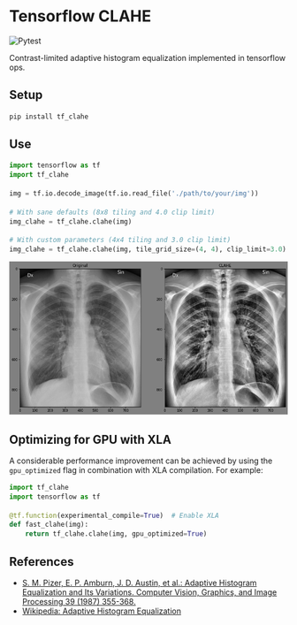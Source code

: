 # Tensorflow CLAHE

![Pytest](https://github.com/isears/tf_clahe/workflows/Pytest/badge.svg)

Contrast-limited adaptive histogram equalization implemented in tensorflow ops.

## Setup

```bash
pip install tf_clahe
```

## Use

```python
import tensorflow as tf
import tf_clahe

img = tf.io.decode_image(tf.io.read_file('./path/to/your/img'))

# With sane defaults (8x8 tiling and 4.0 clip limit)
img_clahe = tf_clahe.clahe(img)

# With custom parameters (4x4 tiling and 3.0 clip limit)
img_clahe = tf_clahe.clahe(img, tile_grid_size=(4, 4), clip_limit=3.0)
```
![sidebyside example](./example.png)

## Optimizing for GPU with XLA

A considerable performance improvement can be achieved by using the `gpu_optimized` flag 
in combination with XLA compilation. For example:

```python
import tf_clahe
import tensorflow as tf

@tf.function(experimental_compile=True)  # Enable XLA
def fast_clahe(img):
    return tf_clahe.clahe(img, gpu_optimized=True)
```
## References

- [S. M. Pizer, E. P. Amburn, J. D. Austin, et al.: Adaptive Histogram Equalization and Its Variations. Computer Vision, Graphics, and Image Processing 39 (1987) 355-368.](https://www.cs.unc.edu/Research/Image/MIDAG/pubs/papers/Adaptive%20Histogram%20Equalization%20and%20Its%20Variations.pdf)
- [Wikipedia: Adaptive Histogram Equalization](https://en.wikipedia.org/wiki/Adaptive_histogram_equalization#Contrast_Limited_AHE)